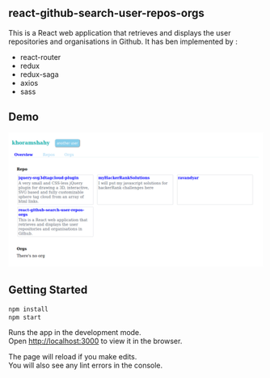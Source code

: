 ## react-github-search-user-repos-orgs

This is a React web application that retrieves and displays the user repositories and organisations in Github.
It has ben implemented by :
- react-router
- redux
- redux-saga
- axios
- sass

## Demo

![demo](https://github.com/khoramshahy/react-github-search-user-repos-orgs/blob/master/demo.png)

## Getting Started

```
npm install
npm start

```

Runs the app in the development mode.<br />
Open [http://localhost:3000](http://localhost:3000) to view it in the browser.

The page will reload if you make edits.<br />
You will also see any lint errors in the console.